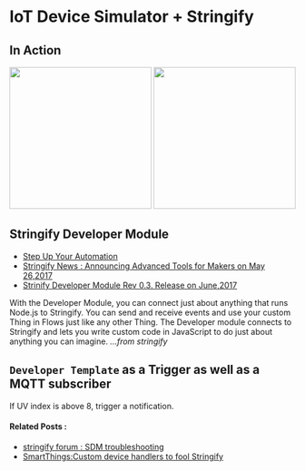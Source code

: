 # IoT Device Simulator + Stringify

## In Action

<p align="center">
<img src="https://github.com/phyunsj/iot-device-simulator-2-stringify/blob/master/images/iot-simulator-stringify-1.gif" width="250px"/>
<img src="https://github.com/phyunsj/iot-device-simulator-2-stringify/blob/master/images/iot-simulator-stringify-2.gif" width="250px"/>
</p>

## Stringify Developer Module

- [Step Up Your Automation](https://www.stringify.com/makers/)
- [Stringify News : Announcing Advanced Tools for Makers on May 26,2017](https://www.stringify.com/step-up-your-automation/)
- [Strinify Developer Module Rev 0.3. Release on June,2017](https://www.stringify.com/app/uploads/2017/06/Node-Developer-Module-Technical-Doc-rev-03.pdf)

With the Developer Module, you can connect just about anything that runs Node.js to Stringify. You can send and receive events and use your custom Thing in Flows just like any other Thing. The Developer module connects to Stringify and lets you write custom code in JavaScript to do just about anything you can imagine. _...from stringify_

## `Developer Template` as a Trigger as well as a MQTT subscriber

If UV index is above 8, trigger a notification. 

#### Related Posts :

- [stringify forum : SDM troubleshooting](https://forums.stringify.com/t/developer-module-sdm/3403)
- [SmartThings:Custom device handlers to fool Stringify](https://community.smartthings.com/t/custom-device-handlers-to-fool-stringify/112226)

